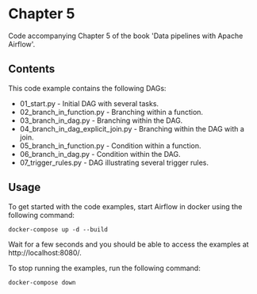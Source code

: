 # Chapter 5

Code accompanying Chapter 5 of the book 'Data pipelines with Apache Airflow'.

## Contents

This code example contains the following DAGs:

- 01_start.py - Initial DAG with several tasks.
- 02_branch_in_function.py - Branching within a function.
- 03_branch_in_dag.py - Branching within the DAG.
- 04_branch_in_dag_explicit_join.py - Branching within the DAG with a join.
- 05_branch_in_function.py - Condition within a function.
- 06_branch_in_dag.py - Condition within the DAG.
- 07_trigger_rules.py - DAG illustrating several trigger rules.

## Usage

To get started with the code examples, start Airflow in docker using the following command:

    docker-compose up -d --build

Wait for a few seconds and you should be able to access the examples at http://localhost:8080/.

To stop running the examples, run the following command:

    docker-compose down

